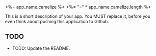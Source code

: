 <%= app_name.camelize %>
<%= "=" * app_name.camelize.length %>

This is a short description of your app. You MUST replace it, before
you even think about pushing this application to Github.

## TODO

- TODO: Update the README.

